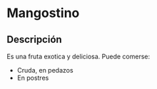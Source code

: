 # Mangostino

## Descripción

Es una fruta exotica y deliciosa.
Puede comerse:

- Cruda, en pedazos
- En postres